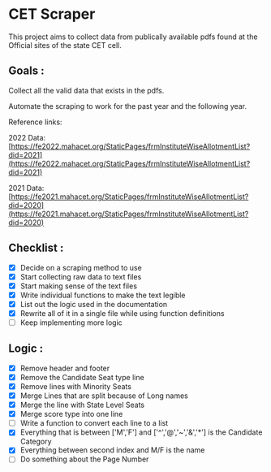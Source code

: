 # CET Scraper

This project aims to collect data from publically available pdfs found at the Official sites of the state CET cell.

## Goals :

Collect all the valid data that exists in the pdfs.

Automate the scraping to work for the past year and the following year.

Reference links:

2022 Data: [https://fe2022.mahacet.org/StaticPages/frmInstituteWiseAllotmentList?did=2021](https://fe2022.mahacet.org/StaticPages/frmInstituteWiseAllotmentList?did=2021)

2021 Data: [https://fe2021.mahacet.org/StaticPages/frmInstituteWiseAllotmentList?did=2020](https://fe2021.mahacet.org/StaticPages/frmInstituteWiseAllotmentList?did=2020)

## Checklist :

- [x]  Decide on a scraping method to use
- [x]  Start collecting raw data to text files
- [x]  Start making sense of the text files
- [x]  Write individual functions to make the text legible
- [x]  List out the logic used in the documentation
- [x]  Rewrite all of it in a single file while using function definitions
- [ ]  Keep implementing more logic

## Logic :

- [x]  Remove header and footer
- [x]  Remove the Candidate Seat type line
- [x]  Remove lines with Minority Seats
- [x]  Merge Lines that are split because of Long names
- [x]  Merge the line with State Level Seats
- [x]  Merge score type into one line
- [ ]  Write a function to convert each line to a list
- [x]  Everything that is between ['M','F'] and ['^','@','~','&','*'] is the Candidate Category
- [x]  Everything between second index and M/F is the name
- [ ]  Do something about the Page Number